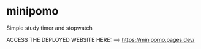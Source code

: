 # minipomo
Simple study timer and stopwatch

ACCESS THE DEPLOYED WEBSITE HERE: --> https://minipomo.pages.dev/

